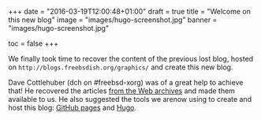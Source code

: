 +++
date = "2016-03-19T12:00:48+01:00"
draft = true
title = "Welcome on this new blog"
image = "images/hugo-screenshot.jpg"
banner = "images/hugo-screenshot.jpg"

toc = false
+++

We finally took time to recover the content of the previous lost blog,
hosted on `http://blogs.freebsdish.org/graphics/` and create this new
blog.

Dave Cottlehuber (dch on #freebsd-xorg) was of a great help
to achieve that! He recovered the articles [from the Web
archives](http://web.archive.org/web/20150905061215/http://blogs.freebsdish.org/graphics/)
and made them available to us. He also suggested the tools
we arenow using to create and host this blog: [GitHub
pages](https://pages.github.com/) and [Hugo](http://gohugo.io/).

